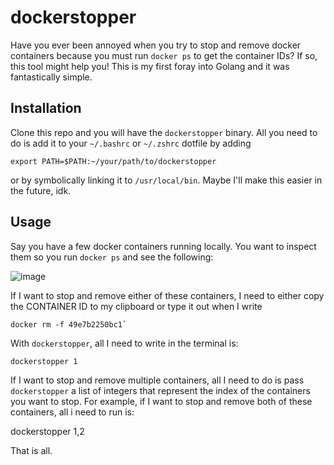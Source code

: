 # dockerstopper

Have you ever been annoyed when you try to stop and remove docker containers because you must run `docker ps` to get the container IDs? If so, this tool might help you! This is my first foray into Golang and it was fantastically simple.

## Installation
Clone this repo and you will have the `dockerstopper` binary. All you need to do is add it to your `~/.bashrc` or `~/.zshrc` dotfile by adding

    export PATH=$PATH:~/your/path/to/dockerstopper

or by symbolically linking it to `/usr/local/bin`. Maybe I'll make this easier in the future, idk. 

## Usage
Say you have a few docker containers running locally. You want to inspect them so you run `docker ps` and see the following:

![image](https://user-images.githubusercontent.com/50613550/231899357-bd87f7ec-29fb-4575-bb1c-b1eab3f8eacb.png)

If I want to stop and remove either of these containers, I need to either copy the CONTAINER ID to my clipboard or type it out when I write 

    docker rm -f 49e7b2250bc1`
    
With `dockerstopper`, all I need to write in the terminal is:

    dockerstopper 1

If I want to stop and remove multiple containers, all I need to do is pass `dockerstopper` a list of integers that represent the index of the containers you want to stop. For example, if I want to stop and remove both of these containers, all i need to run is:

   dockerstopper 1,2

That is all. 
